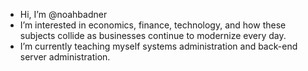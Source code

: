 - Hi, I’m @noahbadner
- I’m interested in economics, finance, technology, and how these subjects collide as businesses continue to modernize every day.
- I’m currently teaching myself systems administration and back-end server administration.

<!---
noahbadner/noahbadner is a ✨ special ✨ repository because its `README.md` (this file) appears on your GitHub profile.
You can click the Preview link to take a look at your changes.
--->
